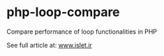 # php-loop-compare
Compare performance of loop functionalities in PHP

See full article at: www.islet.ir
